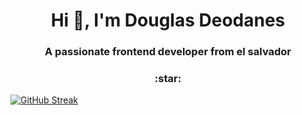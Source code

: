 <h1 align="center">Hi 👋, I'm Douglas Deodanes</h1>
<h3 align="center">A passionate frontend developer from el salvador</h3>

<h3 align="center">:star:</h3>

[![GitHub Streak](https://streak-stats.demolab.com?user=dugadev17&theme=tokyonight&hide_border=true&locale=es)](https://git.io/streak-stats)

